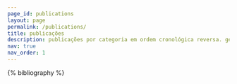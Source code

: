 ```yaml
---
page_id: publications
layout: page
permalink: /publications/
title: publicações
description: publicações por categoria em ordem cronológica reversa. gerado pelo jekyll-scholar.
nav: true
nav_order: 1
---
```


<!-- _pages/publications.md -->
<div class="publications">

{% bibliography %}

</div>
